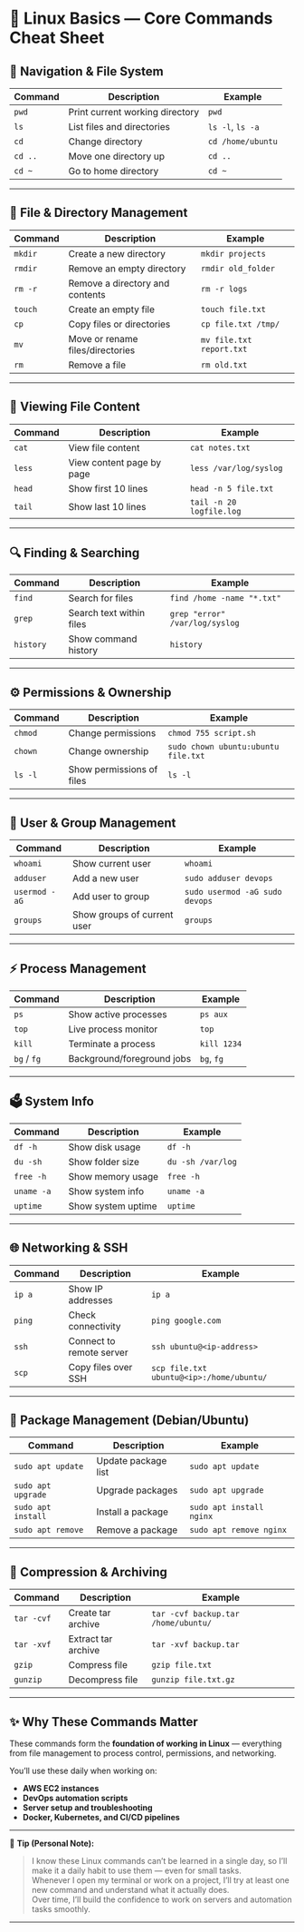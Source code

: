 # 🐧 Linux Basics — Core Commands Cheat Sheet

## 📍 Navigation & File System
| Command | Description | Example |
|----------|--------------|----------|
| `pwd` | Print current working directory | `pwd` |
| `ls` | List files and directories | `ls -l`, `ls -a` |
| `cd` | Change directory | `cd /home/ubuntu` |
| `cd ..` | Move one directory up | `cd ..` |
| `cd ~` | Go to home directory | `cd ~` |

---

## 📂 File & Directory Management
| Command | Description | Example |
|----------|--------------|----------|
| `mkdir` | Create a new directory | `mkdir projects` |
| `rmdir` | Remove an empty directory | `rmdir old_folder` |
| `rm -r` | Remove a directory and contents | `rm -r logs` |
| `touch` | Create an empty file | `touch file.txt` |
| `cp` | Copy files or directories | `cp file.txt /tmp/` |
| `mv` | Move or rename files/directories | `mv file.txt report.txt` |
| `rm` | Remove a file | `rm old.txt` |

---

## 📖 Viewing File Content
| Command | Description | Example |
|----------|--------------|----------|
| `cat` | View file content | `cat notes.txt` |
| `less` | View content page by page | `less /var/log/syslog` |
| `head` | Show first 10 lines | `head -n 5 file.txt` |
| `tail` | Show last 10 lines | `tail -n 20 logfile.log` |

---

## 🔍 Finding & Searching
| Command | Description | Example |
|----------|--------------|----------|
| `find` | Search for files | `find /home -name "*.txt"` |
| `grep` | Search text within files | `grep "error" /var/log/syslog` |
| `history` | Show command history | `history` |

---

## ⚙️ Permissions & Ownership
| Command | Description | Example |
|----------|--------------|----------|
| `chmod` | Change permissions | `chmod 755 script.sh` |
| `chown` | Change ownership | `sudo chown ubuntu:ubuntu file.txt` |
| `ls -l` | Show permissions of files | `ls -l` |

---

## 👥 User & Group Management
| Command | Description | Example |
|----------|--------------|----------|
| `whoami` | Show current user | `whoami` |
| `adduser` | Add a new user | `sudo adduser devops` |
| `usermod -aG` | Add user to group | `sudo usermod -aG sudo devops` |
| `groups` | Show groups of current user | `groups` |

---

## ⚡ Process Management
| Command | Description | Example |
|----------|--------------|----------|
| `ps` | Show active processes | `ps aux` |
| `top` | Live process monitor | `top` |
| `kill` | Terminate a process | `kill 1234` |
| `bg` / `fg` | Background/foreground jobs | `bg`, `fg` |

---

## 🗳️ System Info
| Command | Description | Example |
|----------|--------------|----------|
| `df -h` | Show disk usage | `df -h` |
| `du -sh` | Show folder size | `du -sh /var/log` |
| `free -h` | Show memory usage | `free -h` |
| `uname -a` | Show system info | `uname -a` |
| `uptime` | Show system uptime | `uptime` |

---

## 🌐 Networking & SSH
| Command | Description | Example |
|----------|--------------|----------|
| `ip a` | Show IP addresses | `ip a` |
| `ping` | Check connectivity | `ping google.com` |
| `ssh` | Connect to remote server | `ssh ubuntu@<ip-address>` |
| `scp` | Copy files over SSH | `scp file.txt ubuntu@<ip>:/home/ubuntu/` |

---

## 🧹 Package Management (Debian/Ubuntu)
| Command | Description | Example |
|----------|--------------|----------|
| `sudo apt update` | Update package list | `sudo apt update` |
| `sudo apt upgrade` | Upgrade packages | `sudo apt upgrade` |
| `sudo apt install` | Install a package | `sudo apt install nginx` |
| `sudo apt remove` | Remove a package | `sudo apt remove nginx` |

---

## 💾 Compression & Archiving
| Command | Description | Example |
|----------|--------------|----------|
| `tar -cvf` | Create tar archive | `tar -cvf backup.tar /home/ubuntu/` |
| `tar -xvf` | Extract tar archive | `tar -xvf backup.tar` |
| `gzip` | Compress file | `gzip file.txt` |
| `gunzip` | Decompress file | `gunzip file.txt.gz` |

---

## ✨ Why These Commands Matter
These commands form the **foundation of working in Linux** — everything from file management to process control, permissions, and networking.

You’ll use these daily when working on:
- **AWS EC2 instances**
- **DevOps automation scripts**
- **Server setup and troubleshooting**
- **Docker, Kubernetes, and CI/CD pipelines**

---

📘 **Tip (Personal Note):**  
> I know these Linux commands can’t be learned in a single day, so I’ll make it a daily habit to use them — even for small tasks.  
> Whenever I open my terminal or work on a project, I’ll try at least one new command and understand what it actually does.  
> Over time, I’ll build the confidence to work on servers and automation tasks smoothly.

---

